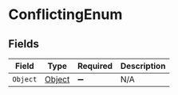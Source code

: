 # ConflictingEnum


## Fields

| Field                                   | Type                                    | Required                                | Description                             |
| --------------------------------------- | --------------------------------------- | --------------------------------------- | --------------------------------------- |
| `Object`                                | [Object](../../Models/Shared/Object.md) | :heavy_minus_sign:                      | N/A                                     |
